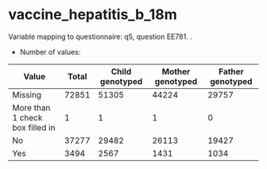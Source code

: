 # vaccine_hepatitis_b_18m
Variable mapping to questionnaire: q5, question EE781.
.
- Number of values:

| Value | Total | Child genotyped | Mother genotyped | Father genotyped |
| ----- | ----- | --------------- | ---------------- | ---------------- |
| Missing | 72851 | 51305 | 44224 | 29757 |
| More than 1 check box filled in | 1 | 1 | 1 |0 |
| No | 37277 | 29482 | 26113 |19427 |
| Yes | 3494 | 2567 | 1431 |1034 |



